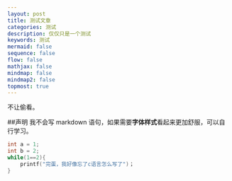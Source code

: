 ```yaml
---
layout: post
title: 测试文章
categories: 测试
description: 仅仅只是一个测试
keywords: 测试
mermaid: false
sequence: false
flow: false
mathjax: false
mindmap: false
mindmap2: false
topmost: true
---
```


不让偷看。

##声明
我不会写 markdown 语句，如果需要**字体样式**看起来更加舒服，可以自行学习。
```C
int a = 1;
int b = 2;
while(1==2){
    printf("完蛋，我好像忘了c语言怎么写了")；
}
```
